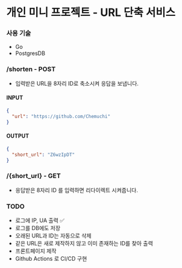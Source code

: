# 개인 미니 프로젝트 - URL 단축 서비스

### 사용 기술
- Go
- PostgresDB

### /shorten - POST
- 입력받은 URL을 8자리 ID로 축소시켜 응답을 보냅니다.

#### INPUT
```json
{
  "url": "https://github.com/Chemuchi"
}
```

#### OUTPUT
```json
{
  "short_url": "Z6wzIpDT"
}
```
### /{short_url} - GET
- 응답받은 8자리 ID 를 입력하면 리다이렉트 시켜줍니다.


### TODO
- 로그에 IP, UA 출력 ✅
- 로그를 DB에도 저장
- 오래된 URL과 ID는 자동으로 삭제
- 같은 URL은 새로 제작하지 않고 이미 존재하는 ID를 찾아 출력
- 프론트페이지 제작
- Github Actions 로 CI/CD 구현